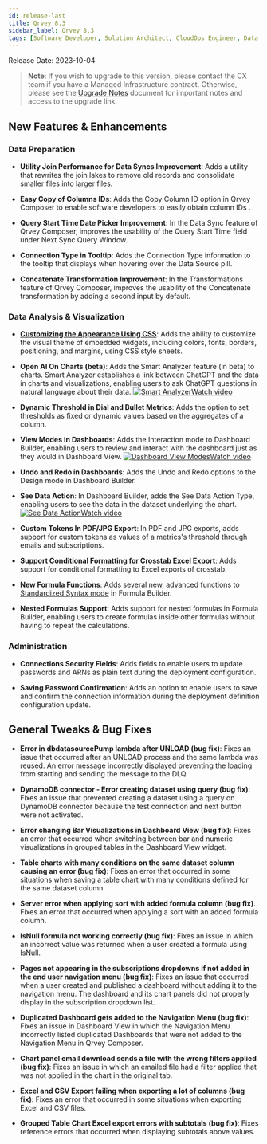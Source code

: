 ```yaml
---
id: release-last
title: Qrvey 8.3
sidebar_label: Qrvey 8.3
tags: [Software Developer, Solution Architect, CloudOps Engineer, Data Analyst]
---
```


Release Date: 2023-10-04

 >**Note**: If you wish to upgrade to this version, please contact the CX team if you have a Managed Infrastructure contract. Otherwise, please see the [Upgrade Notes](../upgrade-notes.md) document for important notes and access to the upgrade link.

## New Features & Enhancements

### Data Preparation

* **Utility Join Performance for Data Syncs Improvement**: Adds a utility that rewrites the join lakes to remove old records and consolidate smaller files into larger files. 

* **Easy Copy of Columns IDs**: Adds the Copy Column ID option in Qrvey Composer to enable  software developers to easily obtain column IDs .

* **Query Start Time Date Picker Improvement**: In the Data Sync feature of Qrvey Composer, improves the usability of the Query Start Time field under Next Sync Query Window. 

* **Connection Type in Tooltip**: Adds the Connection Type information to the tooltip that displays when hovering over the Data Source pill.

* **Concatenate Transformation Improvement**: In the Transformations feature of Qrvey Composer, improves the usability of the Concatenate transformation by adding a second input by default.

### Data Analysis & Visualization

* **[Customizing the Appearance Using CSS](../../software-developer/04-Embedding%20Qrvey%20Widgets/css-variables.md)**: Adds the ability to customize the visual theme of embedded widgets, including colors, fonts, borders, positioning, and margins, using CSS style sheets. 

* **Open AI On Charts (beta)**: Adds the Smart Analyzer feature (in beta) to charts. Smart Analyzer establishes a link between ChatGPT and the data in charts and visualizations, enabling users to ask ChatGPT questions in natural language about their data. <a href="/docs/video-training/release/version-8.3#openai-on-charts-beta" target="_blank" className="tooltip"><img alt="Smart Analyzer" src="https://s3.amazonaws.com/cdn.qrvey.com/documentation_assets/release-notes/video_icon.png#thumbnail-20" className="video-icon-png" /><span className="tooltiptext">Watch video</span></a>

* **Dynamic Threshold in Dial and Bullet Metrics**: Adds the option to set thresholds as fixed or dynamic values based on the aggregates of a column.

* **View Modes in Dashboards**: Adds the Interaction mode to Dashboard Builder, enabling users to review and interact with the dashboard just as they would in Dashboard View. <a href="/docs/video-training/release/version-8.3#view-modes-in-dashboards" target="_blank" className="tooltip"><img alt="Dashboard View Modes" src="https://s3.amazonaws.com/cdn.qrvey.com/documentation_assets/release-notes/video_icon.png#thumbnail-20" className="video-icon-png" /><span className="tooltiptext">Watch video</span></a> 

* **Undo and Redo in Dashboards**: Adds the Undo and Redo options to the Design mode in Dashboard Builder.

* **See Data Action**: In Dashboard Builder, adds the See Data Action Type, enabling users to see the data in the dataset underlying the chart. <a href="/docs/video-training/release/version-8.3#see-data-action" target="_blank" className="tooltip"><img alt="See Data Action" src="https://s3.amazonaws.com/cdn.qrvey.com/documentation_assets/release-notes/video_icon.png#thumbnail-20" className="video-icon-png" /><span className="tooltiptext">Watch video</span></a>

* **Custom Tokens In PDF/JPG Export**: In PDF and JPG exports, adds support for custom tokens as values of a metrics's threshold through emails and subscriptions.

* **Support Conditional Formatting for Crosstab Excel Export**: Adds support for conditional formatting to Excel exports of crosstab.

* **New Formula Functions**: Adds several new, advanced functions to [Standardized Syntax mode](../../composer/05-Working%20with%20Data/Datasets/03-Analyze/10-Formula%20Builder/using-standardized-syntax.md) in Formula Builder.

* **Nested Formulas Support**: Adds support for nested formulas in Formula Builder, enabling users to create formulas inside other formulas without having to repeat the calculations.

### Administration

* **Connections Security Fields**: Adds fields to enable users to update passwords and ARNs as plain text during the deployment configuration.

* **Saving Password Confirmation**: Adds an option to enable users to save and confirm the connection information during the deployment definition configuration update.

## General Tweaks & Bug Fixes

* **Error in dbdatasourcePump lambda after UNLOAD (bug fix)**: Fixes an issue that occurred after an UNLOAD process and the same lambda was reused. An error message incorrectly displayed preventing the loading from starting and sending the message to the DLQ. 

* **DynamoDB connector - Error creating dataset using query (bug fix)**: Fixes an issue that prevented creating a dataset using a query on DynamoDB connector because the test connection and next button were not activated. 

* **Error changing Bar Visualizations in Dashboard View (bug fix)**: Fixes an error that occurred when switching between bar and numeric visualizations in grouped tables in the Dashboard View widget.

* **Table charts with many conditions on the same dataset column causing an error (bug fix)**: Fixes an error that occurred in some situations when saving a table chart with many conditions defined for the same dataset column. 

* **Server error when applying sort with added formula column (bug fix)**. Fixes an error that occurred when applying a sort with an added formula column. 

* **IsNull formula not working correctly (bug fix)**: Fixes an issue in which an incorrect value was returned when a user created a formula using IsNull.

* **Pages not appearing in the subscriptions dropdowns if not added in the end user navigation menu (bug fix)**: Fixes an issue that occurred when a user created and published a dashboard without adding it to the navigation menu. The dashboard and its chart panels did not properly display in the subscription dropdown list. 

* **Duplicated Dashboard gets added to the Navigation Menu (bug fix)**: Fixes an issue in Dashboard View in which the Navigation Menu incorrectly listed duplicated Dashboards that were not added to the Navigation Menu in Qrvey Composer. 

* **Chart panel email download sends a file with the wrong filters applied (bug fix)**: Fixes an issue in which an emailed file had a filter applied that was not applied in the chart in the original tab.

* **Excel and CSV Export failing when exporting a lot of columns (bug fix)**: Fixes an error that occurred in some situations when exporting Excel and CSV files. 

* **Grouped Table Chart Excel export errors with subtotals (bug fix)**: Fixes reference errors that occurred when displaying subtotals above values. 